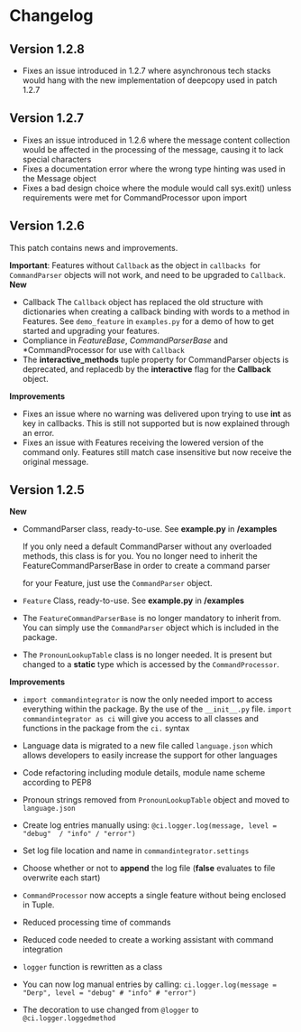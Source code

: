 
# Changelog


##  Version 1.2.8

* Fixes an issue introduced in 1.2.7 where asynchronous tech stacks would hang with the new implementation of deepcopy used in patch 1.2.7

##  Version 1.2.7

* Fixes an issue introduced in 1.2.6 where the message content collection would be affected in the processing of the message, causing it to lack special characters
* Fixes a documentation error where the wrong type hinting was used in the Message object
* Fixes a bad design choice where the module would call sys.exit() unless requirements were met for CommandProcessor upon import


##  Version 1.2.6

This patch contains news and improvements.

**Important**: Features without `Callback` as the object in `callbacks `for `CommandParser` objects will not work, and need to be upgraded to `Callback`.
**New**
* Callback 
The `Callback` object has replaced the old structure with dictionaries when creating a callback binding with words to a method in Features. See `demo_feature` in `examples.py` for a demo of how to get started and upgrading your features.
* Compliance in *FeatureBase*, *CommandParserBase* and *CommandProcessor for use with `Callback`
* The **interactive_methods** tuple property for CommandParser objects is deprecated, and replacedb by the **interactive** flag for the **Callback** object.

**Improvements**
* Fixes an issue where no warning was delivered upon trying to use **int** as key in callbacks. This is still not supported but is now explained through an error.
* Fixes an issue with Features receiving the lowered version of the command only. Features still match case insensitive but now receive the original message.

##  Version 1.2.5

**New**

* CommandParser class, ready-to-use. See **example.py** in **/examples** 

  If you only need a default CommandParser without any overloaded methods, this class is for you.
  You no longer need to inherit the FeatureCommandParserBase in order to create a command parser

  for your Feature, just use the `CommandParser` object.
  
* `Feature` Class, ready-to-use. See **example.py** in **/examples** 

* The `FeatureCommandParserBase` is no longer mandatory to inherit from. You can simply use the `CommandParser` object which is included in the package.
  
* The `PronounLookupTable` class is no longer needed. It is present but changed to a **static** type which is accessed by the `CommandProcessor`.
  

**Improvements**

* `import commandintegrator` is now the only needed import to access everything within the package. By the use of the `__init__.py` file. `import commandintegrator as ci` will give you access to all classes and functions in the package from the `ci.` syntax


* Language data is migrated to a new file called `language.json` which allows developers to easily increase the support for other languages
* Code refactoring including module details, module name scheme according to PEP8
* Pronoun strings removed from `PronounLookupTable` object and moved to `language.json` 
*  Create log entries manually using:
   `@ci.logger.log(message, level = "debug"  / "info" / "error")`
* Set log file location and name in `commandintegrator.settings`
  
* Choose whether or not to **append** the log file (**false** evaluates to file overwrite each start)
* `CommandProcessor` now accepts a single feature without being enclosed in Tuple.
* Reduced processing time of commands
* Reduced code needed to create a working assistant with command integration 
* `logger` function is rewritten as a class
* You can now log manual entries by calling:
   `ci.logger.log(message = "Derp", level = "debug" # "info" # "error")`
* The decoration to use changed from `@logger` to `@ci.logger.loggedmethod`
